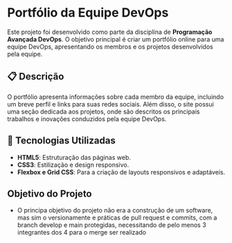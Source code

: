# Portfólio da Equipe DevOps

Este projeto foi desenvolvido como parte da disciplina de **Programação Avançada DevOps**. O objetivo principal é criar um portfólio online para uma equipe DevOps, apresentando os membros e os projetos desenvolvidos pela equipe. 

## 📋 Descrição

O portfólio apresenta informações sobre cada membro da equipe, incluindo um breve perfil e links para suas redes sociais. Além disso, o site possui uma seção dedicada aos projetos, onde são descritos os principais trabalhos e inovações conduzidos pela equipe DevOps.

## 🚀 Tecnologias Utilizadas

- **HTML5**: Estruturação das páginas web.
- **CSS3**: Estilização e design responsivo.
- **Flexbox e Grid CSS**: Para a criação de layouts responsivos e adaptáveis.


## Objetivo do Projeto
- O principa objetivo do projeto não era a construção de um software, mas sim o versionamente e práticas de pull request e commits, com a branch develop e main protegidas, necessitando de pelo menos 3 integrantes dos 4 para o merge ser realizado
  
